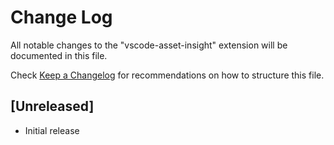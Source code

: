 # Change Log

All notable changes to the "vscode-asset-insight" extension will be documented in this file.

Check [Keep a Changelog](http://keepachangelog.com/) for recommendations on how to structure this file.

## [Unreleased]

- Initial release